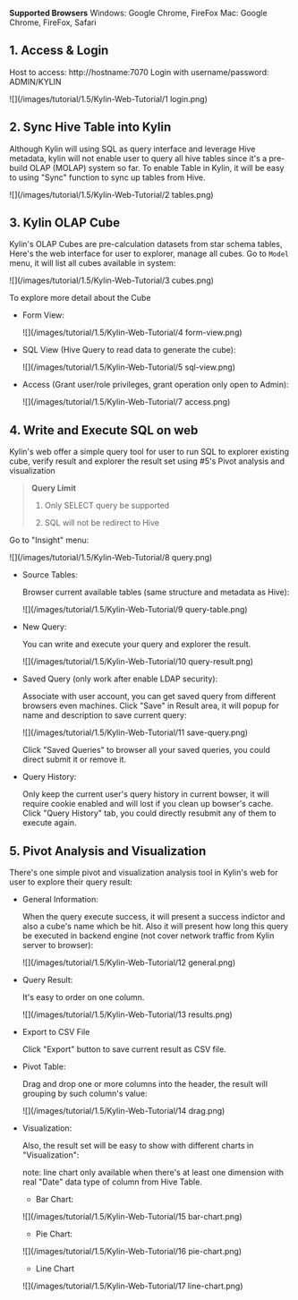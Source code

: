 **Supported Browsers**
Windows: Google Chrome, FireFox
Mac: Google Chrome, FireFox, Safari

## 1. Access & Login
Host to access: http://hostname:7070
Login with username/password: ADMIN/KYLIN

![](/images/tutorial/1.5/Kylin-Web-Tutorial/1 login.png)

## 2. Sync Hive Table into Kylin
Although Kylin will using SQL as query interface and leverage Hive metadata, kylin will not enable user to query all hive tables since it's a pre-build OLAP (MOLAP) system so far. To enable Table in Kylin, it will be easy to using "Sync" function to sync up tables from Hive.

![](/images/tutorial/1.5/Kylin-Web-Tutorial/2 tables.png)

## 3. Kylin OLAP Cube
Kylin's OLAP Cubes are pre-calculation datasets from star schema tables, Here's the web interface for user to explorer, manage all cubes. Go to `Model` menu, it will list all cubes available in system:

![](/images/tutorial/1.5/Kylin-Web-Tutorial/3 cubes.png)

To explore more detail about the Cube

* Form View:

   ![](/images/tutorial/1.5/Kylin-Web-Tutorial/4 form-view.png)

* SQL View (Hive Query to read data to generate the cube):

   ![](/images/tutorial/1.5/Kylin-Web-Tutorial/5 sql-view.png)

* Access (Grant user/role privileges, grant operation only open to Admin):

   ![](/images/tutorial/1.5/Kylin-Web-Tutorial/7 access.png)

## 4. Write and Execute SQL on web
Kylin's web offer a simple query tool for user to run SQL to explorer existing cube, verify result and explorer the result set using #5's Pivot analysis and visualization

> **Query Limit**
>
> 1. Only SELECT query be supported
>
> 2. SQL will not be redirect to Hive

Go to "Insight" menu:

![](/images/tutorial/1.5/Kylin-Web-Tutorial/8 query.png)

* Source Tables:

   Browser current available tables (same structure and metadata as Hive):

   ![](/images/tutorial/1.5/Kylin-Web-Tutorial/9 query-table.png)

* New Query:

   You can write and execute your query and explorer the result.

   ![](/images/tutorial/1.5/Kylin-Web-Tutorial/10 query-result.png)

* Saved Query (only work after enable LDAP security):

   Associate with user account, you can get saved query from different browsers even machines.
   Click "Save" in Result area, it will popup for name and description to save current query:

   ![](/images/tutorial/1.5/Kylin-Web-Tutorial/11 save-query.png)

   Click "Saved Queries" to browser all your saved queries, you could direct submit it or remove it.

* Query History:

   Only keep the current user's query history in current bowser, it will require cookie enabled and will lost if you clean up bowser's cache. Click "Query History" tab, you could directly resubmit any of them to execute again.

## 5. Pivot Analysis and Visualization
There's one simple pivot and visualization analysis tool in Kylin's web for user to explore their query result:

*  General Information:

    When the query execute success, it will present a success indictor and also a cube's name which be hit. 
    Also it will present how long this query be executed in backend engine (not cover network traffic from Kylin server to browser):

    ![](/images/tutorial/1.5/Kylin-Web-Tutorial/12 general.png)

*  Query Result:

    It's easy to order on one column.

    ![](/images/tutorial/1.5/Kylin-Web-Tutorial/13 results.png)

*  Export to CSV File

    Click "Export" button to save current result as CSV file.

*  Pivot Table:

    Drag and drop one or more columns into the header, the result will grouping by such column's value:

    ![](/images/tutorial/1.5/Kylin-Web-Tutorial/14 drag.png)

*  Visualization:

    Also, the result set will be easy to show with different charts in "Visualization":

    note: line chart only available when there's at least one dimension with real "Date" data type of column from Hive Table.

   * Bar Chart:

   ![](/images/tutorial/1.5/Kylin-Web-Tutorial/15 bar-chart.png)

   * Pie Chart:

   ![](/images/tutorial/1.5/Kylin-Web-Tutorial/16 pie-chart.png)

   * Line Chart

   ![](/images/tutorial/1.5/Kylin-Web-Tutorial/17 line-chart.png)

